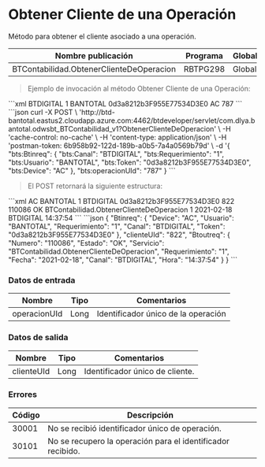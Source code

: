 # Obtener Cliente de una Operación 

Método para obtener el cliente asociado a una operación. 

Nombre publicación | Programa | Global/País 
--------- | ----------- | ----------- 
BTContabilidad.ObtenerClienteDeOperacion | RBTPG298 | Global 

> Ejemplo de invocación al método Obtener Cliente de una Operación: 

<code-group> 
<code-block title="XML" active> 
```xml 
<soapenv:Envelope xmlns:soapenv="http://schemas.xmlsoap.org/soap/envelope/" xmlns:bts="http://uy.com.dlya.bantotal/BTSOA/"> 
   <soapenv:Header/> 
   <soapenv:Body> 
      <bts:BTContabilidad.ObtenerClienteDeOperacion> 
         <bts:Btinreq> 
            <bts:Canal>BTDIGITAL</bts:Canal> 
            <bts:Requerimiento>1</bts:Requerimiento> 
            <bts:Usuario>BANTOTAL</bts:Usuario> 
            <bts:Token>0d3a8212b3F955E77534D3E0</bts:Token> 
            <bts:Device>AC</bts:Device> 
         </bts:Btinreq> 
         <bts:operacionUId>787</bts:operacionUId> 
      </bts:BTContabilidad.ObtenerClienteDeOperacion> 
   </soapenv:Body> 
</soapenv:Envelope> 
``` 
</code-block> 

<code-block title="JSON"> 
```json 
curl -X POST \ 
  'http://btd-bantotal.eastus2.cloudapp.azure.com:4462/btdeveloper/servlet/com.dlya.bantotal.odwsbt_BTContabilidad_v1?ObtenerClienteDeOperacion' \ 
  -H 'cache-control: no-cache' \ 
  -H 'content-type: application/json' \ 
  -H 'postman-token: 6b958b92-122d-189b-a0b5-7a4a0569b79d' \ 
  -d '{ 
	"bts:Btinreq": { 
	  "bts:Canal": "BTDIGITAL", 
	  "bts:Requerimiento": "1", 
	  "bts:Usuario": "BANTOTAL", 
	  "bts:Token": "0d3a8212b3F955E77534D3E0", 
	  "bts:Device": "AC" 
	}, 
	"bts:operacionUId": "787" 
} 
``` 
</code-block> 
</code-group> 

> El POST retornará la siguiente estructura: 

<code-group> 
<code-block title="XML" active> 
```xml 
<SOAP-ENV:Envelope xmlns:SOAP-ENV="http://schemas.xmlsoap.org/soap/envelope/" xmlns:xsd="http://www.w3.org/2001/XMLSchema" xmlns:SOAP-ENC="http://schemas.xmlsoap.org/soap/encoding/" xmlns:xsi="http://www.w3.org/2001/XMLSchema-instance"> 
   <SOAP-ENV:Body> 
      <BTContabilidad.ObtenerClienteDeOperacionResponse xmlns="http://uy.com.dlya.bantotal/BTSOA/"> 
         <Btinreq> 
            <Device>AC</Device> 
            <Usuario>BANTOTAL</Usuario> 
            <Requerimiento>1</Requerimiento> 
            <Canal>BTDIGITAL</Canal> 
            <Token>0d3a8212b3F955E77534D3E0</Token> 
         </Btinreq> 
         <clienteUId>822</clienteUId> 
         <Erroresnegocio></Erroresnegocio> 
         <Btoutreq> 
            <Numero>110086</Numero> 
            <Estado>OK</Estado> 
            <Servicio>BTContabilidad.ObtenerClienteDeOperacion</Servicio> 
            <Requerimiento>1</Requerimiento> 
            <Fecha>2021-02-18</Fecha> 
            <Canal>BTDIGITAL</Canal> 
            <Hora>14:37:54</Hora> 
         </Btoutreq> 
      </BTContabilidad.ObtenerClienteDeOperacionResponse> 
   </SOAP-ENV:Body> 
</SOAP-ENV:Envelope> 
``` 
</code-block> 

<code-block title="JSON"> 
```json 
 { 
 	"Btinreq": { 
	  "Device": "AC", 
	  "Usuario": "BANTOTAL", 
	  "Requerimiento": "1", 
	  "Canal": "BTDIGITAL", 
	  "Token": "0d3a8212b3F955E77534D3E0" 
	}, 
	"clienteUId": "822", 
	"Btoutreq": { 
	  "Numero": "110086", 
	  "Estado": "OK", 
	  "Servicio": "BTContabilidad.ObtenerClienteDeOperacion", 
	  "Requerimiento": "1", 
	  "Fecha": "2021-02-18", 
	  "Canal": "BTDIGITAL", 
	  "Hora": "14:37:54" 
	} 
 } 
``` 
</code-block> 
</code-group> 

### Datos de entrada 

Nombre | Tipo | Comentarios 
--------- | ----------- | ----------- 
operacionUId | Long | Identificador único de la operación 

### Datos de salida 

Nombre | Tipo | Comentarios 
--------- | ----------- | ----------- 
clienteUId | Long | Identificador único de cliente. 


### Errores 

Código | Descripción 
--------- | ----------- 
30001 | No se recibió identificador único de operación. 
30101 | No se recupero la operación para el identificador recibido. 

 
